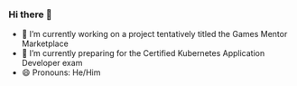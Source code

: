 ### Hi there 👋

- 🔭 I’m currently working on a project tentatively titled the Games Mentor Marketplace
- 🌱 I’m currently preparing for the Certified Kubernetes Application Developer exam
- 😄 Pronouns: He/Him

<!--
**markvideon/markvideon** is a ✨ _special_ ✨ repository because its `README.md` (this file) appears on your GitHub profile.

Here are some ideas to get you started:

- 🔭 I’m currently working on ...
- 🌱 I’m currently learning ...
- 👯 I’m looking to collaborate on ...
- 🤔 I’m looking for help with ...
- 💬 Ask me about ...
- 📫 How to reach me: ...
- 😄 Pronouns: ...
- ⚡ Fun fact: ...
-->
